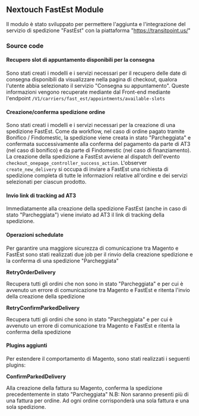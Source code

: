 ## Nextouch FastEst Module

Il modulo è stato sviluppato per permettere l'aggiunta
e l'integrazione del servizio di spedizione "FastEst" con la
piattaforma "https://transitpoint.us/"

### Source code

#### Recupero slot di appuntamento disponibili per la consegna
Sono stati creati i modelli e i servizi necessari per il recupero delle date
di consegna disponibili da visualizzare nella pagina di checkout, qualora l'utente
abbia selezionato il servizio "Consegna su appuntamento".
Queste informazioni vengono recuperate mediante dal Front-end mediante
l'endpoint `/V1/carriers/fast_est/appointments/available-slots`

#### Creazione/conferma spedizione ordine
Sono stati creati i modelli e i servizi necessari per la creazione di una spedizione
FastEst. Come da workflow, nel caso di ordine pagato tramite Bonifico / Findomestic,
la spedizione viene creata in stato "Parcheggiata" e confermata successivamente alla
conferma del pagamento da parte di AT3 (nel caso di bonifico) e
da parte di Findomestic (nel caso di finanziamento).
La creazione della spedizione a FastEst avviene al dispatch dell'evento
`checkout_onepage_controller_success_action`. L'observer `create_new_delivery`
si occupa di inviare a FastEst una richiesta di spedizione completa di tutte
le informazioni relative all'ordine e dei servizi selezionati per ciascun prodotto.

#### Invio link di tracking ad AT3
Immediatamente alla creazione della spedizione FastEst (anche in caso di stato "Parcheggiata")
viene inviato ad AT3 il link di tracking della spedizione.

#### Operazioni schedulate
Per garantire una maggiore sicurezza di comunicazione tra Magento e FastEst
sono stati realizzati due job per il rinvio della creazione spedizione e la conferma
di una spedizione "Parcheggiata"

**RetryOrderDelivery**

Recupera tutti gli ordini che non sono in stato "Parcheggiata" e per cui è avvenuto
un errore di comunicazione tra Magento e FastEst e ritenta l'invio della creazione
della spedizione

**RetryConfirmParkedDelivery**

Recupera tutti gli ordini che sono in stato "Parcheggiata" e per cui è avvenuto
un errore di comunicazione tra Magento e FastEst e ritenta la conferma
della spedizione

#### Plugins aggiunti
Per estendere il comportamento di Magento, sono stati
realizzati i seguenti plugins:

**ConfirmParkedDelivery**

Alla creazione della fattura su Magento,
conferma la spedizione precedentemente in stato "Parcheggiata"
N.B: Non saranno presenti più di una fattura per ordine.
Ad ogni ordine corrisponderà una sola fattura e una sola spedizione.
